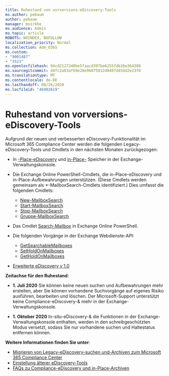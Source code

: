 ```yaml
---
title: Ruhestand von vorversions-eDiscovery-Tools
ms.author: pebaum
author: pebaum
manager: mnirkhe
ms.audience: Admin
ms.topic: article
ROBOTS: NOINDEX, NOFOLLOW
localization_priority: Normal
ms.collection: Adm_O365
ms.custom:
- "9001487"
- "3523"
ms.openlocfilehash: 94cd2127240be5faacd397ba6255fdb16e364308
ms.sourcegitcommit: d4fc2a03af69e28e96075812d040fdd34d2e23f0
ms.translationtype: MT
ms.contentlocale: de-DE
ms.lasthandoff: 08/26/2020
ms.locfileid: "46902619"
---
```

# <a name="retirement-of-legacy-ediscovery-tools"></a>Ruhestand von vorversions-eDiscovery-Tools

Aufgrund der neuen und verbesserten eDiscovery-Funktionalität im Microsoft 365 Compliance Center werden die folgenden Legacy-eDiscovery-Tools und Cmdlets in den nächsten Monaten zurückgezogen:

- In [-Place-eDiscovery](https://docs.microsoft.com/exchange/security-and-compliance/in-place-ediscovery/in-place-ediscovery) und [in-Place-](https://docs.microsoft.com/exchange/security-and-compliance/create-or-remove-in-place-holds) Speicher in der Exchange-Verwaltungskonsole.

- Die Exchange Online PowerShell-Cmdlets, die in-Place-eDiscovery und in-Place-Aufbewahrungen unterstützen. (Diese Cmdlets werden gemeinsam als *-MailboxSearch-Cmdlets identifiziert.) Dies umfasst die folgenden Cmdlets:

    - [New-MailboxSearch](https://docs.microsoft.com/powershell/module/exchange/policy-and-compliance-content-search/new-mailboxsearch)
    - [Start-MailboxSearch](https://docs.microsoft.com/powershell/module/exchange/policy-and-compliance-content-search/start-mailboxsearch)
    - [Stop-MailboxSearch](https://docs.microsoft.com/powershell/module/exchange/policy-and-compliance-content-search/stop-mailboxsearch)
    - [Gruppe-MailboxSearch](https://docs.microsoft.com/powershell/module/exchange/policy-and-compliance-content-search/set-mailboxsearch)

- Das Cmdlet [Search-Mailbox](https://docs.microsoft.com/powershell/module/exchange/mailboxes/search-mailbox?view=exchange-ps) in Exchange Online PowerShell.
- Die folgenden Vorgänge in der Exchange Webdienste-API:
    - [GetSearchableMailboxes](https://docs.microsoft.com/exchange/client-developer/web-service-reference/getsearchablemailboxes-operation)
    - [SetHoldOnMailboxes](https://docs.microsoft.com/exchange/client-developer/web-service-reference/setholdonmailboxes-operation)
    - [GetHoldOnMailboxes](https://docs.microsoft.com/exchange/client-developer/web-service-reference/getholdonmailboxes-operation)

- [Erweiterte eDiscovery v 1.0](https://docs.microsoft.com/microsoft-365/compliance/office-365-advanced-ediscovery)

**Zeitachse für den Ruhestand**:
- **1. Juli 2020** Sie können keine neuen suchen und Aufbewahrungen mehr erstellen, aber Sie können vorhandene Suchvorgänge auf eigenes Risiko ausführen, bearbeiten und löschen. Der Microsoft-Support unterstützt keine Compliance-eDiscovery-& mehr in der Exchange-Verwaltungskonsole.
    
- **1. Oktober 2020** In-situ-eDiscovery-& die Funktionen in der Exchange-Verwaltungskonsole enthalten, werden in den schreibgeschützten Modus versetzt, sodass Sie nur vorhandene suchen und Haltestatus entfernen können.

**Weitere Informationen finden Sie unter**:

 - [Migrieren von Legacy-eDiscovery-suchen und-Archiven zum Microsoft 365 Compliance Center](https://docs.microsoft.com/microsoft-365/compliance/migrate-legacy-ediscovery-searches-and-holds)
 - [Einstellung älterer eDiscovery-Tools](https://docs.microsoft.com/microsoft-365/compliance/legacy-ediscovery-retirement)
 - [FAQs zu Compliance-eDiscovery und in-Place-Archiven](https://docs.microsoft.com/microsoft-365/compliance/legacy-ediscovery-retirement#faqs-about-in-place-ediscovery-and-in-place-holds)



